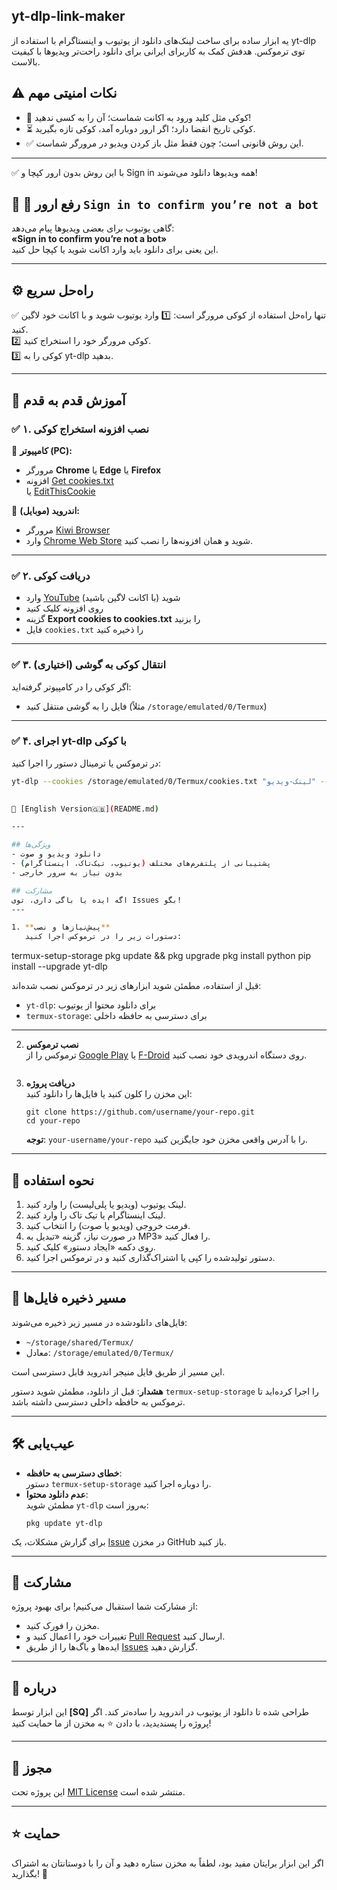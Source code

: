 ## yt-dlp-link-maker
یه ابزار ساده برای ساخت لینک‌های دانلود از یوتیوب و اینستاگرام با استفاده از yt-dlp توی ترموکس. هدفش کمک به کاربرای ایرانی برای دانلود راحت‌تر ویدیوها با کیفیت بالاست.
## ⚠️ نکات امنیتی مهم

- 🔑 کوکی مثل کلید ورود به اکانت شماست؛ آن را به کسی ندهید!
- ⏳ کوکی تاریخ انقضا دارد؛ اگر ارور دوباره آمد، کوکی تازه بگیرید.
- ✅ این روش قانونی است؛ چون فقط مثل باز کردن ویدیو در مرورگر شماست.

---

✅ با این روش بدون ارور کپچا و Sign in همه ویدیوها دانلود می‌شوند!



## 📌 🚩 رفع ارور `Sign in to confirm you’re not a bot`

گاهی یوتیوب برای بعضی ویدیوها پیام می‌دهد:  
**«Sign in to confirm you’re not a bot»**  
این یعنی برای دانلود باید وارد اکانت شوید یا کپچا حل کنید.

---

## ⚙️ راه‌حل سریع

✅ تنها راه‌حل استفاده از کوکی مرورگر است:
1️⃣ وارد یوتیوب شوید و با اکانت خود لاگین کنید.  
2️⃣ کوکی مرورگر خود را استخراج کنید.  
3️⃣ کوکی را به yt-dlp بدهید.

---

## 🧩 آموزش قدم به قدم

### ✅ ۱. نصب افزونه استخراج کوکی

🔹 **کامپیوتر (PC):**  
- مرورگر **Chrome** یا **Edge** یا **Firefox**
- افزونه [Get cookies.txt](https://chrome.google.com/webstore/detail/get-cookiestxt/hnimpnehoodheedghdeeijklkeaacjfo)  
  یا [EditThisCookie](https://chrome.google.com/webstore/detail/editthiscookie/fngmhnnpilhplaeedifhccceomclgfbg)

🔹 **اندروید (موبایل):**  
- مرورگر [Kiwi Browser](https://play.google.com/store/apps/details?id=com.kiwibrowser.browser)
- وارد [Chrome Web Store](https://chrome.google.com/webstore) شوید و همان افزونه‌ها را نصب کنید.

---

### ✅ ۲. دریافت کوکی

- وارد [YouTube](https://youtube.com) شوید (با اکانت لاگین باشید)
- روی افزونه کلیک کنید
- گزینه **Export cookies to cookies.txt** را بزنید
- فایل `cookies.txt` را ذخیره کنید

---

### ✅ ۳. انتقال کوکی به گوشی (اختیاری)

اگر کوکی را در کامپیوتر گرفته‌اید:
- فایل را به گوشی منتقل کنید (مثلاً `/storage/emulated/0/Termux`)

---

### ✅ ۴. اجرای yt-dlp با کوکی

در ترموکس یا ترمینال دستور را اجرا کنید:
```bash
yt-dlp --cookies /storage/emulated/0/Termux/cookies.txt "لینک-ویدیو" --merge-output-format mp4

 
🔗 [English Version🇬🇧](README.md)

---

## ویژگی‌ها
- دانلود ویدیو و صوت
- پشتیبانی از پلتفرم‌های مختلف (یوتیوب، تیک‌تاک، اینستاگرام)
- بدون نیاز به سرور خارجی

## مشارکت
اگه ایده یا باگی داری، توی Issues بگو!
---

1. **پیش‌نیازها و نصب**  
   دستورات زیر را در ترموکس اجرا کنید:  
   ```
   termux-setup-storage
   pkg update && pkg upgrade
   pkg install python
   pip install --upgrade yt-dlp


قبل از استفاده، مطمئن شوید ابزارهای زیر در ترموکس نصب شده‌اند:

- `yt-dlp`: برای دانلود محتوا از یوتیوب  
- `termux-storage`: برای دسترسی به حافظه داخلی  

---



2. **نصب ترموکس**  
   ترموکس را از [Google Play](https://play.google.com/store/apps/details?id=com.termux) یا [F-Droid](https://f-droid.org/packages/com.termux/) روی دستگاه اندرویدی خود نصب کنید.

   ```

3. **دریافت پروژه**  
   این مخزن را کلون کنید یا فایل‌ها را دانلود کنید:  
   ```
   git clone https://github.com/username/your-repo.git
   cd your-repo
   ```

   **توجه**: `your-username/your-repo` را با آدرس واقعی مخزن خود جایگزین کنید.

---

## 🚀 نحوه استفاده

1. لینک یوتیوب (ویدیو یا پلی‌لیست) را وارد کنید.
2. لینک اینستاگرام یا تیک تاک را وارد کنید.
3. فرمت خروجی (ویدیو یا صوت) را انتخاب کنید.  
4. در صورت نیاز، گزینه «تبدیل به MP3» را فعال کنید.  
5. روی دکمه «ایجاد دستور» کلیک کنید.  
6. دستور تولیدشده را کپی یا اشتراک‌گذاری کنید و در ترموکس اجرا کنید.  

---

## 📂 مسیر ذخیره فایل‌ها

فایل‌های دانلودشده در مسیر زیر ذخیره می‌شوند:  
- `~/storage/shared/Termux/`  
- معادل: `/storage/emulated/0/Termux/`  

این مسیر از طریق فایل منیجر اندروید قابل دسترسی است.  

**هشدار**: قبل از دانلود، مطمئن شوید دستور `termux-setup-storage` را اجرا کرده‌اید تا ترموکس به حافظه داخلی دسترسی داشته باشد.

---

## 🛠️ عیب‌یابی

- **خطای دسترسی به حافظه**:  
  دستور `termux-setup-storage` را دوباره اجرا کنید.  
- **عدم دانلود محتوا**:  
  مطمئن شوید `yt-dlp` به‌روز است:  
  ```
  pkg update yt-dlp
  ```

برای گزارش مشکلات، یک [Issue](https://github.com/your-username/your-repo/issues) در مخزن GitHub باز کنید.

---

## 🤝 مشارکت

از مشارکت شما استقبال می‌کنیم! برای بهبود پروژه:  
- مخزن را فورک کنید.  
- تغییرات خود را اعمال کنید و [Pull Request](https://github.com/your-username/your-repo/pulls) ارسال کنید.  
- ایده‌ها و باگ‌ها را از طریق [Issues](https://github.com/your-username/your-repo/issues) گزارش دهید.  

---

## 📌 درباره

این ابزار توسط **[SQ]** طراحی شده تا دانلود از یوتیوب در اندروید را ساده‌تر کند. اگر پروژه را پسندیدید، با دادن ⭐ به مخزن از ما حمایت کنید!

---

## 📜 مجوز

این پروژه تحت [MIT License](https://opensource.org/licenses/MIT) منتشر شده است.

---

## ⭐ حمایت

اگر این ابزار برایتان مفید بود، لطفاً به مخزن ستاره دهید و آن را با دوستانتان به اشتراک بگذارید! 🌟
